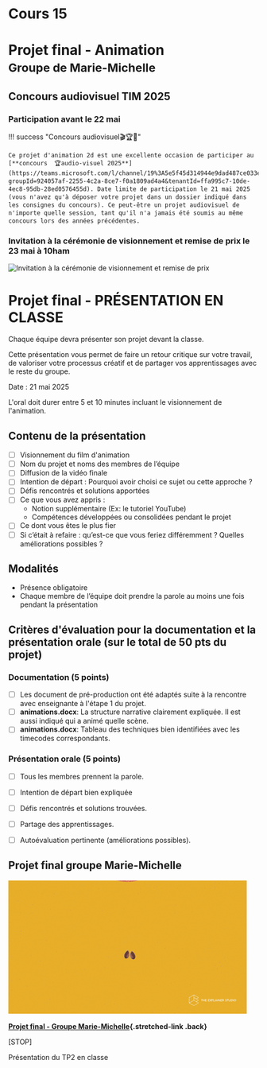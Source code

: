 # Cours 15

# Projet final - Animation <br><small>Groupe de Marie-Michelle</small>

## Concours audiovisuel TIM 2025

### Participation avant le 22 mai

!!! success "Concours audiovisuel🎬🏆🎉"

    Ce projet d'animation 2d est une excellente occasion de participer au [**concours  🏆audio-visuel 2025**](https://teams.microsoft.com/l/channel/19%3A5e5f45d314944e9dad487ce033ea4f3e%40thread.tacv2/Concours%20essais%20audiovisuels?groupId=924057af-2255-4c2a-8ce7-f0a1809ad4a4&tenantId=ffa995c7-10de-4ec8-95db-28ed0576455d). Date limite de participation le 21 mai 2025 (vous n'avez qu'à déposer votre projet dans un dossier indiqué dans les consignes du concours). Ce peut-être un projet audiovisuel de n'importe quelle session, tant qu'il n'a jamais été soumis au même concours lors des années précédentes.

### Invitation à la cérémonie de visionnement et remise de prix le 23 mai à 10ham

![Invitation à la cérémonie de visionnement et remise de prix](./images/invitation-ceremonie-concours-2025.png)


# Projet final - PRÉSENTATION EN CLASSE

Chaque équipe devra présenter son projet devant la classe.

Cette présentation vous permet de faire un retour critique sur votre travail, de valoriser votre processus créatif et de partager vos apprentissages avec le reste du groupe.

Date : 21 mai 2025

L'oral doit durer entre 5 et 10 minutes incluant le visionnement de l'animation.

## Contenu de la présentation

* [ ] Visionnement du film d'animation
* [ ] Nom du projet et noms des membres de l’équipe
* [ ] Diffusion de la vidéo finale
* [ ] Intention de départ : Pourquoi avoir choisi ce sujet ou cette approche ?
* [ ] Défis rencontrés et solutions apportées
* [ ] Ce que vous avez appris :
  * Notion supplémentaire (Ex: le tutoriel YouTube)
  * Compétences développées ou consolidées pendant le projet
* [ ] Ce dont vous êtes le plus fier
* [ ] Si c’était à refaire : qu’est-ce que vous feriez différemment ? Quelles améliorations possibles ?

## Modalités

* Présence obligatoire
* Chaque membre de l’équipe doit prendre la parole au moins une fois pendant la présentation


## Critères d'évaluation pour la documentation et la présentation orale (sur le total de 50 pts du projet)

### Documentation (5 points)

- [ ] Les document de pré-production ont été adaptés suite à la rencontre avec enseignante à l'étape 1 du projet.
- [ ] **animations.docx**: La structure narrative clairement expliquée. Il est aussi indiqué qui a animé quelle scène.
- [ ] **animations.docx**: Tableau des techniques bien identifiées avec les timecodes correspondants.

### Présentation orale (5 points)

- [ ] Tous les membres prennent la parole.
- [ ] Intention de départ bien expliquée
- [ ] Défis rencontrés et solutions trouvées.
- [ ] Partage des apprentissages.
- [ ] Autoévaluation pertinente (améliorations possibles).



## Projet final groupe Marie-Michelle
<div class="grid grid-1-2" markdown>

  ![](./exercices_ae/tp2/explainer.gif)

  **[Projet final - Groupe Marie-Michelle](./exercices_ae/projet-final-mm/index.md){.stretched-link .back}**
</div>




[STOP]

Présentation du TP2 en classe